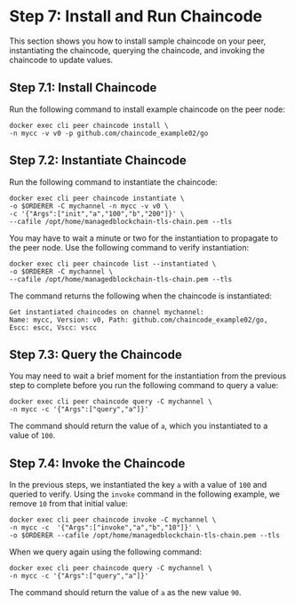 # Step 7: Install and Run Chaincode<a name="get-started-chaincode"></a>

This section shows you how to install sample chaincode on your peer, instantiating the chaincode, querying the chaincode, and invoking the chaincode to update values\.

## Step 7\.1: Install Chaincode<a name="get-started-create-channel-install-chaincode"></a>

Run the following command to install example chaincode on the peer node:

```
docker exec cli peer chaincode install \
-n mycc -v v0 -p github.com/chaincode_example02/go
```

## Step 7\.2: Instantiate Chaincode<a name="get-started-create-instantiate-chaincode"></a>

Run the following command to instantiate the chaincode:

```
docker exec cli peer chaincode instantiate \
-o $ORDERER -C mychannel -n mycc -v v0 \
-c '{"Args":["init","a","100","b","200"]}' \
--cafile /opt/home/managedblockchain-tls-chain.pem --tls
```

You may have to wait a minute or two for the instantiation to propagate to the peer node\. Use the following command to verify instantiation:

```
docker exec cli peer chaincode list --instantiated \
-o $ORDERER -C mychannel \
--cafile /opt/home/managedblockchain-tls-chain.pem --tls
```

The command returns the following when the chaincode is instantiated:

```
Get instantiated chaincodes on channel mychannel:
Name: mycc, Version: v0, Path: github.com/chaincode_example02/go, Escc: escc, Vscc: vscc
```

## Step 7\.3: Query the Chaincode<a name="get-started-create-channel-query-chaincode"></a>

You may need to wait a brief moment for the instantiation from the previous step to complete before you run the following command to query a value:

```
docker exec cli peer chaincode query -C mychannel \
-n mycc -c '{"Args":["query","a"]}'
```

The command should return the value of `a`, which you instantiated to a value of `100`\.

## Step 7\.4: Invoke the Chaincode<a name="get-started-create-channel-invoke-chaincode"></a>

In the previous steps, we instantiated the key `a` with a value of `100` and queried to verify\. Using the `invoke` command in the following example, we remove `10` from that initial value:

```
docker exec cli peer chaincode invoke -C mychannel \
-n mycc -c  '{"Args":["invoke","a","b","10"]}' \
-o $ORDERER --cafile /opt/home/managedblockchain-tls-chain.pem --tls
```

When we query again using the following command:

```
docker exec cli peer chaincode query -C mychannel \
-n mycc -c '{"Args":["query","a"]}'
```

The command should return the value of `a` as the new value `90`\.